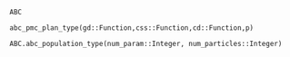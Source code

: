 ```@docs
ABC
```

```@docs
abc_pmc_plan_type(gd::Function,css::Function,cd::Function,p)
```

```@docs
ABC.abc_population_type(num_param::Integer, num_particles::Integer)
```

